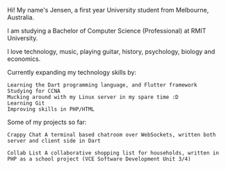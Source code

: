 Hi! My name's Jensen, a first year University student from Melbourne, Australia.

I am studying a Bachelor of Computer Science (Professional) at RMIT University.

I love technology, music, playing guitar, history, psychology, biology and economics.

Currently expanding my technology skills by:

    Learning the Dart programming language, and Flutter framework
    Studying for CCNA
    Mucking around with my Linux server in my spare time :D
    Learning Git
    Improving skills in PHP/HTML

Some of my projects so far:

    Crappy Chat A terminal based chatroom over WebSockets, written both server and client side in Dart

    Collab List A collaborative shopping list for households, written in PHP as a school project (VCE Software Development Unit 3/4)


